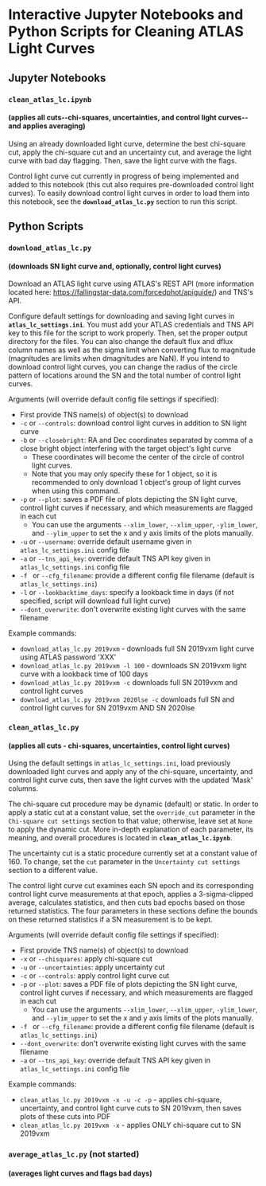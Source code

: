 # Interactive Jupyter Notebooks and Python Scripts for Cleaning ATLAS Light Curves

## Jupyter Notebooks

### `clean_atlas_lc.ipynb`
#### (applies all cuts--chi-squares, uncertainties, and control light curves--and applies averaging)
Using an already downloaded light curve, determine the best chi-square cut, apply the chi-square cut and an uncertainty cut, and average the light curve with bad day flagging. Then, save the light curve with the flags.

Control light curve cut currently in progress of being implemented and added to this notebook (this cut also requires pre-downloaded control light curves). To easily download control light curves in order to load them into this notebook, see the **`download_atlas_lc.py`** section to run this script.

## Python Scripts

### `download_atlas_lc.py` 
#### (downloads SN light curve and, optionally, control light curves)
Download an ATLAS light curve using ATLAS's REST API (more information located here: https://fallingstar-data.com/forcedphot/apiguide/) and TNS's API. 

Configure default settings for downloading and saving light curves in **`atlas_lc_settings.ini`**. You must add your ATLAS credentials and TNS API key to this file for the script to work properly. Then, set the proper output directory for the files. You can also change the default flux and dflux column names as well as the sigma limit when converting flux to magnitude (magnitudes are limits when dmagnitudes are NaN). If you intend to download control light curves, you can change the radius of the circle pattern of locations around the SN and the total number of control light curves.

Arguments (will override default config file settings if specified):
- First provide TNS name(s) of object(s) to download
- `-c` or `--controls`: download control light curves in addition to SN light curve
- `-b` or `--closebright`: RA and Dec coordinates separated by comma of a close bright object interfering with the target object's light curve
	- These coordinates will become the center of the circle of control light curves.
	- Note that you may only specify these for 1 object, so it is recommended to only download 1 object's group of light curves when using this command.
- `-p` or `--plot`: saves a PDF file of plots depicting the SN light curve, control light curves if necessary, and which measurements are flagged in each cut
	- You can use the arguments `--xlim_lower`, `--xlim_upper`, `-ylim_lower`, and `--ylim_upper` to set the x and y axis limits of the plots manually.
- `-u` or `--username`: override default username given in `atlas_lc_settings.ini` config file
- `-a` or `--tns_api_key`: override default TNS API key given in `atlas_lc_settings.ini` config file
- `-f ` or `--cfg_filename`: provide a different config file filename (default is `atlas_lc_settings.ini`)
- `-l` or `--lookbacktime_days`: specify a lookback time in days (if not specified, script will download full light curve)
- `--dont_overwrite`: don't overwrite existing light curves with the same filename

Example commands:
- `download_atlas_lc.py 2019vxm` - downloads full SN 2019vxm light curve using ATLAS password 'XXX'
- `download_atlas_lc.py 2019vxm -l 100` - downloads SN 2019vxm light curve with a lookback time of 100 days
- `download_atlas_lc.py 2019vxm -c` downloads full SN 2019vxm and control light curves
- `download_atlas_lc.py 2019vxm 2020lse -c` downloads full SN and control light curves for SN 2019vxm AND SN 2020lse

### `clean_atlas_lc.py`
#### (applies all cuts - chi-squares, uncertainties, control light curves)
Using the default settings in `atlas_lc_settings.ini`, load previously downloaded light curves and apply any of the chi-square, uncertainty, and control light curve cuts, then save the light curves with the updated 'Mask' columns.

The chi-square cut procedure may be dynamic (default) or static. In order to apply a static cut at a constant value, set the `override_cut` parameter in the `Chi-square cut settings` section to that value; otherwise, leave set at `None` to apply the dynamic cut. More in-depth explanation of each parameter, its meaning, and overall procedures is located in **`clean_atlas_lc.ipynb`**.

The uncertainty cut is a static procedure currently set at a constant value of 160. To change, set the `cut` parameter in the `Uncertainty cut settings` section to a different value.

The control light curve cut examines each SN epoch and its corresponding control light curve measurements at that epoch, applies a 3-sigma-clipped average, calculates statistics, and then cuts bad epochs based on those returned statistics. The four parameters in these sections define the bounds on these returned statistics if a SN measurement is to be kept.

Arguments (will override default config file settings if specified):
- First provide TNS name(s) of object(s) to download
- `-x` or `--chisquares`: apply chi-square cut
- `-u` or `--uncertainties`: apply uncertainty cut
- `-c` or `--controls`: apply control light curve cut
- `-p` or `--plot`: saves a PDF file of plots depicting the SN light curve, control light curves if necessary, and which measurements are flagged in each cut
	- You can use the arguments `--xlim_lower`, `--xlim_upper`, `-ylim_lower`, and `--ylim_upper` to set the x and y axis limits of the plots manually.
- `-f ` or `--cfg_filename`: provide a different config file filename (default is `atlas_lc_settings.ini`)
- `--dont_overwrite`: don't overwrite existing light curves with the same filename
- `-a` or `--tns_api_key`: override default TNS API key given in `atlas_lc_settings.ini` config file

Example commands:
- `clean_atlas_lc.py 2019vxm -x -u -c -p` - applies chi-square, uncertainty, and control light curve cuts to SN 2019vxm, then saves plots of these cuts into PDF
- `clean_atlas_lc.py 2019vxm -x` - applies ONLY chi-square cut to SN 2019vxm

### `average_atlas_lc.py` (not started)
#### (averages light curves and flags bad days)